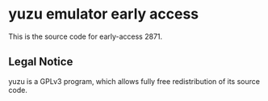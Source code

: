yuzu emulator early access
=============

This is the source code for early-access 2871.

## Legal Notice

yuzu is a GPLv3 program, which allows fully free redistribution of its source code.